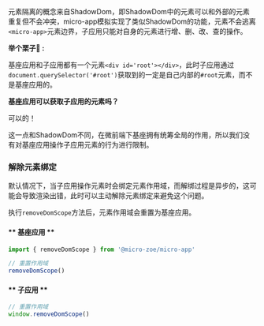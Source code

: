 元素隔离的概念来自ShadowDom，即ShadowDom中的元素可以和外部的元素重复但不会冲突，micro-app模拟实现了类似ShadowDom的功能，元素不会逃离`<micro-app>`元素边界，子应用只能对自身的元素进行增、删、改、查的操作。

**举个栗子🌰 :**

基座应用和子应用都有一个元素`<div id='root'></div>`，此时子应用通过`document.querySelector('#root')`获取到的一定是自己内部的`#root`元素，而不是基座应用的。

**基座应用可以获取子应用的元素吗？**

可以的！

这一点和ShadowDom不同，在微前端下基座拥有统筹全局的作用，所以我们没有对基座应用操作子应用元素的行为进行限制。

### 解除元素绑定
默认情况下，当子应用操作元素时会绑定元素作用域，而解绑过程是异步的，这可能会导致渲染出错，此时可以主动解除元素绑定来避免这个问题。

执行`removeDomScope`方法后，元素作用域会重置为基座应用。

<!-- tabs:start -->
#### ** 基座应用 **
```js
import { removeDomScope } from '@micro-zoe/micro-app'

// 重置作用域
removeDomScope()
```

#### ** 子应用 **
```js
// 重置作用域
window.removeDomScope()
```
<!-- tabs:end -->

